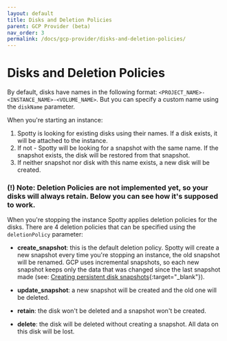 ```yaml
---
layout: default
title: Disks and Deletion Policies
parent: GCP Provider (beta)
nav_order: 3
permalink: /docs/gcp-provider/disks-and-deletion-policies/
---
```


# Disks and Deletion Policies

By default, disks have names in the following format: `<PROJECT_NAME>-<INSTANCE_NAME>-<VOLUME_NAME>`.
But you can specify a custom name using the `diskName` parameter. 

When you're starting an instance:
1. Spotty is looking for existing disks using their names. If a disk exists, it will be attached to the 
instance.
2. If not - Spotty will be looking for a snapshot with the same name. If the snapshot exists, the disk will be 
restored from that snapshot.
3. If neither snapshot nor disk with this name exists, a new disk will be created. 

### __(!) Note:__ Deletion Policies are not implemented yet, so your disks will always retain. Below you can see how it's supposed to work.

When you're stopping the instance Spotty applies deletion policies for the disks. There are 4 deletion policies that 
can be specified using the `deletionPolicy` parameter:

- __create_snapshot__: this is the default deletion policy. Spotty will create a new snapshot every time you're 
stopping an instance, the old snapshot will be renamed. GCP uses incremental snapshots, so each new snapshot keeps 
only the data that was changed since the last snapshot made (see: 
[Creating persistent disk snapshots](https://cloud.google.com/compute/docs/disks/create-snapshots){:target="_blank"}).

- __update_snapshot__: a new snapshot will be created and the old one will be deleted.

- __retain__: the disk won't be deleted and a snapshot won't be created.

- __delete__: the disk will be deleted without creating a snapshot. All data on this disk will be lost.

